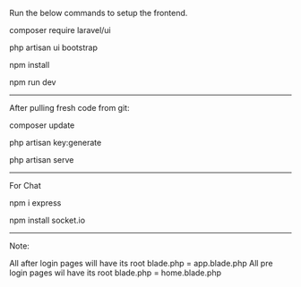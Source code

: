 Run the below commands to setup the frontend.

composer require laravel/ui

php artisan ui bootstrap

npm install

npm run dev

--------------------------------------------------------------
After pulling fresh code from git:

composer update

php artisan key:generate

php artisan serve


--------------------------------------------------------------
For Chat 

npm i express

npm install socket.io


--------------------------------------------------------------
Note:

All after login pages will have its root blade.php = app.blade.php
All pre login pages wil have its root blade.php = home.blade.php
